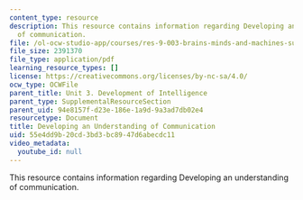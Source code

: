 ```yaml
---
content_type: resource
description: This resource contains information regarding Developing an understanding
  of communication.
file: /ol-ocw-studio-app/courses/res-9-003-brains-minds-and-machines-summer-course-summer-2015/55e4dd9b20cd3bd3bc8947d6abecdc11_MITRES_9_003SUM15_Lec3-3.pdf
file_size: 2391370
file_type: application/pdf
learning_resource_types: []
license: https://creativecommons.org/licenses/by-nc-sa/4.0/
ocw_type: OCWFile
parent_title: Unit 3. Development of Intelligence
parent_type: SupplementalResourceSection
parent_uid: 94e8157f-d23e-186e-1a9d-9a3ad7db02e4
resourcetype: Document
title: Developing an Understanding of Communication
uid: 55e4dd9b-20cd-3bd3-bc89-47d6abecdc11
video_metadata:
  youtube_id: null
---
```

This resource contains information regarding Developing an understanding of communication.
